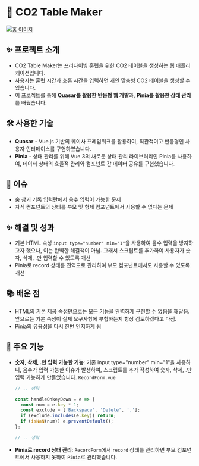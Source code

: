 # 🤿 CO2 Table Maker

[![홈 이미지](https://sanggusseu.github.io/co2table-maker/og-image.jpg)](https://sanggusseu.github.io/co2table-maker/)

## ✨ 프로젝트 소개

- CO2 Table Maker는 프리다이빙 훈련을 위한 CO2 테이블을 생성하는 웹 애플리케이션입니다.
- 사용자는 훈련 시간과 호흡 시간을 입력하면 개인 맞춤형 CO2 테이블을 생성할 수 있습니다.
- 이 프로젝트를 통해 **Quasar를 활용한 반응형 웹 개발**과, **Pinia를 활용한 상태 관리**를 배웠습니다.

## 🛠 사용한 기술

- **Quasar** - Vue.js 기반의 퀘이사 프레임워크를 활용하여, 직관적이고 반응형인 사용자 인터페이스를 구현하였습니다.
- **Pinia** - 상태 관리를 위해 Vue 3의 새로운 상태 관리 라이브러리인 Pinia를 사용하여, 데이터 상태의 효율적 관리와 컴포넌트 간 데이터 공유를 구현했습니다.

## 📌 이슈

- 숨 참기 기록 입력란에서 음수 입력이 가능한 문제
- 자식 컴포넌트의 상태를 부모 및 형제 컴포넌트에서 사용할 수 없다는 문제

## ✨ 해결 및 성과

- 기본 HTML 속성 `input type="number" min="1"`을 사용하여 음수 입력을 방지하고자 했으나, 이는 완벽한 해결책이 아님. 그래서 스크립트를 추가하여 사용자가 숫자, 삭제, .만 입력할 수 있도록 개선
- Pinia로 record 상태를 전역으로 관리하여 부모 컴포넌트에서도 사용할 수 있도록 개선

## 📚 배운 점

- HTML의 기본 제공 속성만으로는 모든 기능을 완벽하게 구현할 수 없음을 깨달음. 앞으로는 기본 속성이 실제 요구사항에 부합하는지 항상 검토하겠다고 다짐.
- Pinia의 유용성을 다시 한번 인지하게 됨

## 🚀 주요 기능

- **숫자, 삭제, .만 입력 가능한 기능**: 기존 input type="number" min="1"을 사용하니, 음수가 입력 가능한 이슈가 발생하여, 스크립트를 추가 작성하여 숫자, 삭제, .만 입력 가능하게 만들었습니다.
  `RecordForm.vue`

  ```js
  // .. 생략

  const handleOnkeyDown = e => {
    const num = e.key * 1;
    const exclude = ['Backspace', 'Delete', '.'];
    if (exclude.includes(e.key)) return;
    if (isNaN(num)) e.preventDefault();
  };

  // .. 생략
  ```

- **Pinia로 record 상태 관리**: `RecordForm`에서 `record` 상태를 관리하면 부모 컴포넌트에서 사용하지 못하여 `Pinia`로 관리했습니다.
